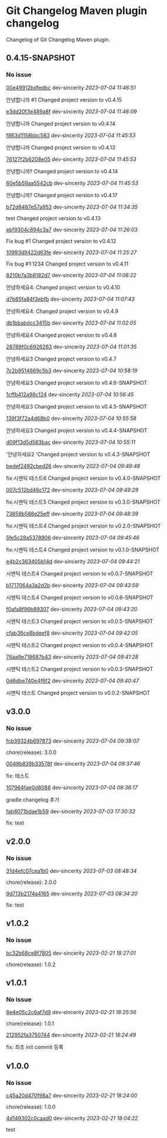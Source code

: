 
# Git Changelog Maven plugin changelog

Changelog of Git Changelog Maven plugin.

## 0.4.15-SNAPSHOT
### No issue

[00e49912bdfedbc](https://github.com/dev-truly/versioning-test/commit/00e49912bdfedbc) dev-sincerity *2023-07-04 11:46:51*

안녕합니까 #1
Changed project version to v0.4.15

[e3dd20f3e489a8f](https://github.com/dev-truly/versioning-test/commit/e3dd20f3e489a8f) dev-sincerity *2023-07-04 11:46:09*

안녕합니까
Changed project version to v0.4.14

[f863d1158bbc583](https://github.com/dev-truly/versioning-test/commit/f863d1158bbc583) dev-sincerity *2023-07-04 11:45:53*

안녕합니까
Changed project version to v0.4.13

[76127f2b6208e05](https://github.com/dev-truly/versioning-test/commit/76127f2b6208e05) dev-sincerity *2023-07-04 11:45:53*

안녕합니까?
Changed project version to v0.4.14

[60e5b59aa5542cb](https://github.com/dev-truly/versioning-test/commit/60e5b59aa5542cb) dev-sincerity *2023-07-04 11:45:53*

안녕합니까?
Changed project version to v0.4.17

[b72d8487e57a953](https://github.com/dev-truly/versioning-test/commit/b72d8487e57a953) dev-sincerity *2023-07-04 11:34:35*

test
Changed project version to v0.4.13

[ebf9304c894c3a7](https://github.com/dev-truly/versioning-test/commit/ebf9304c894c3a7) dev-sincerity *2023-07-04 11:26:03*

Fix bug #1
Changed project version to v0.4.12

[10993d9422d63fe](https://github.com/dev-truly/versioning-test/commit/10993d9422d63fe) dev-sincerity *2023-07-04 11:25:27*

Fix bug #1:1234
Changed project version to v0.4.11

[8210b7a3b8182d7](https://github.com/dev-truly/versioning-test/commit/8210b7a3b8182d7) dev-sincerity *2023-07-04 11:08:22*

안녕하세요4:
Changed project version to v0.4.10

[d7b65fa84f3ebfb](https://github.com/dev-truly/versioning-test/commit/d7b65fa84f3ebfb) dev-sincerity *2023-07-04 11:07:43*

안녕하세요4: Changed project version to v0.4.9

[db1bbabdcc3415b](https://github.com/dev-truly/versioning-test/commit/db1bbabdcc3415b) dev-sincerity *2023-07-04 11:02:05*

안녕하세요4 Changed project version to v0.4.8

[28789f0c6926263](https://github.com/dev-truly/versioning-test/commit/28789f0c6926263) dev-sincerity *2023-07-04 11:01:35*

안녕하세요3 Changed project version to v0.4.7

[7c2b9514669c5b3](https://github.com/dev-truly/versioning-test/commit/7c2b9514669c5b3) dev-sincerity *2023-07-04 10:58:19*

안녕하세요3 Changed project version to v0.4.6-SNAPSHOT

[1cffb412a98c124](https://github.com/dev-truly/versioning-test/commit/1cffb412a98c124) dev-sincerity *2023-07-04 10:56:45*

안녕하세요3 Changed project version to v0.4.5-SNAPSHOT

[139f3f72a4d68b0](https://github.com/dev-truly/versioning-test/commit/139f3f72a4d68b0) dev-sincerity *2023-07-04 10:55:58*

안녕하세요3 Changed project version to v0.4.4-SNAPSHOT

[d09f13d5d583bac](https://github.com/dev-truly/versioning-test/commit/d09f13d5d583bac) dev-sincerity *2023-07-04 10:55:11*

'안녕하세요2 'Changed project version to v0.4.3-SNAPSHOT

[bedef2492cbed26](https://github.com/dev-truly/versioning-test/commit/bedef2492cbed26) dev-sincerity *2023-07-04 09:49:48*

fix:시멘틱 테스트6 Changed project version to v0.4.0-SNAPSHOT

[007c512bd46c172](https://github.com/dev-truly/versioning-test/commit/007c512bd46c172) dev-sincerity *2023-07-04 09:49:29*

fix:시멘틱 테스트5 Changed project version to v0.3.0-SNAPSHOT

[73859b588e25eff](https://github.com/dev-truly/versioning-test/commit/73859b588e25eff) dev-sincerity *2023-07-04 09:48:39*

fix:시멘틱 테스트4 Changed project version to v0.2.0-SNAPSHOT

[5fe5c28a5378906](https://github.com/dev-truly/versioning-test/commit/5fe5c28a5378906) dev-sincerity *2023-07-04 09:45:46*

fix:시멘틱 테스트4 Changed project version to v0.1.0-SNAPSHOT

[e4b2c363405b14d](https://github.com/dev-truly/versioning-test/commit/e4b2c363405b14d) dev-sincerity *2023-07-04 09:44:21*

시멘틱 테스트4 Changed project version to v0.0.7-SNAPSHOT

[b1717064a3a2d2b](https://github.com/dev-truly/versioning-test/commit/b1717064a3a2d2b) dev-sincerity *2023-07-04 09:43:59*

시멘틱 테스트4 Changed project version to v0.0.6-SNAPSHOT

[f0afa8f96b89307](https://github.com/dev-truly/versioning-test/commit/f0afa8f96b89307) dev-sincerity *2023-07-04 09:43:20*

시멘틱 테스트3 Changed project version to v0.0.5-SNAPSHOT

[cfab36ce8bdeef8](https://github.com/dev-truly/versioning-test/commit/cfab36ce8bdeef8) dev-sincerity *2023-07-04 09:42:05*

시멘틱 테스트2 Changed project version to v0.0.4-SNAPSHOT

[76aa9e718687b43](https://github.com/dev-truly/versioning-test/commit/76aa9e718687b43) dev-sincerity *2023-07-04 09:41:28*

시멘틱 테스트2 Changed project version to v0.0.3-SNAPSHOT

[0d6dbe740e4f6f2](https://github.com/dev-truly/versioning-test/commit/0d6dbe740e4f6f2) dev-sincerity *2023-07-04 09:40:47*

시멘틱 테스트 Changed project version to v0.0.2-SNAPSHOT


## v3.0.0
### No issue

[fcb39324b697873](https://github.com/dev-truly/versioning-test/commit/fcb39324b697873) dev-sincerity *2023-07-04 09:38:07*

chore(release): 3.0.0

[0049b839b33578f](https://github.com/dev-truly/versioning-test/commit/0049b839b33578f) dev-sincerity *2023-07-04 09:37:46*

fix: 테스트

[107964fae0d8088](https://github.com/dev-truly/versioning-test/commit/107964fae0d8088) dev-sincerity *2023-07-04 09:36:17*

gradle changelog 추가

[fab8071bdae1b59](https://github.com/dev-truly/versioning-test/commit/fab8071bdae1b59) dev-sincerity *2023-07-03 17:30:32*

fix: test


## v2.0.0
### No issue

[31d4efc07cea1b0](https://github.com/dev-truly/versioning-test/commit/31d4efc07cea1b0) dev-sincerity *2023-07-03 08:48:34*

chore(release): 2.0.0

[9d713b2174a4165](https://github.com/dev-truly/versioning-test/commit/9d713b2174a4165) dev-sincerity *2023-07-03 08:34:20*

fix: test


## v1.0.2
### No issue

[bc32b68ce8f7805](https://github.com/dev-truly/versioning-test/commit/bc32b68ce8f7805) dev-sincerity *2023-02-21 18:27:01*

chore(release): 1.0.2


## v1.0.1
### No issue

[8e4e05c2c6af7d9](https://github.com/dev-truly/versioning-test/commit/8e4e05c2c6af7d9) dev-sincerity *2023-02-21 18:25:56*

chore(release): 1.0.1

[212952fa3750744](https://github.com/dev-truly/versioning-test/commit/212952fa3750744) dev-sincerity *2023-02-21 18:24:49*

fix: 최초 init commit 등록


## v1.0.0
### No issue

[c45a20d470f98a7](https://github.com/dev-truly/versioning-test/commit/c45a20d470f98a7) dev-sincerity *2023-02-21 18:24:00*

chore(release): 1.0.0

[4d149302c0caad0](https://github.com/dev-truly/versioning-test/commit/4d149302c0caad0) dev-sincerity *2023-02-21 18:04:22*

test


 